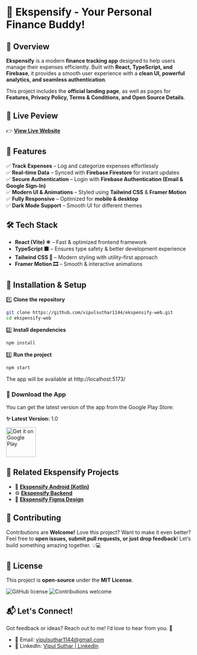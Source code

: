 # 🎉 Ekspensify - Your Personal Finance Buddy!

## **🚀 Overview**

**Ekspensify** is a modern **finance tracking app** designed to help users manage their expenses efficiently. Built with **React, TypeScript, and Firebase**, it provides a smooth user experience with a **clean UI, powerful analytics, and seamless authentication**.

This project includes the **official landing page**, as well as pages for **Features, Privacy Policy, Terms & Conditions, and Open Source Details**.

## 📌 Live Peview

👉 **[View Live Website](https://www.ekspensify.in/)**


## **🌟 Features**

✅ **Track Expenses** – Log and categorize expenses effortlessly  
✅ **Real-time Data** – Synced with **Firebase Firestore** for instant updates  
✅ **Secure Authentication** – Login with **Firebase Authentication (Email & Google Sign-In)**  
✅ **Modern UI & Animations** – Styled using **Tailwind CSS** & **Framer Motion**  
✅ **Fully Responsive** – Optimized for **mobile & desktop**  
✅ **Dark Mode Support** – Smooth UI for different themes  


## 🛠️ Tech Stack

- **React (Vite) ⚛️** – Fast & optimized frontend framework  
- **TypeScript 🟦** – Ensures type safety & better development experience  
- **Tailwind CSS 🎨** – Modern styling with utility-first approach  
- **Framer Motion 🎞️** – Smooth & interactive animations


## **🔧 Installation & Setup**

1️⃣ **Clone the repository**  
```sh
git clone https://github.com/vipulsuthar1144/ekspensify-web.git
cd ekspensify-web
```

2️⃣ **Install dependencies**
```sh
npm install
```

3️⃣ **Run the project**
```sh
npm start
```

The app will be available at http://localhost:5173/


### **🎉 Download the App**
You can get the latest version of the app from the Google Play Store:

**✨ Latest Version:** 1.0

[<img src="https://play.google.com/intl/en_us/badges/static/images/badges/en_badge_web_generic.png" alt="Get it on Google Play" height="80"/>](https://play.google.com/store/apps/details?id=com.ekspensify.com)


## **🔗 Related Ekspensify Projects**
- 📱 [**Ekspensify Android (Kotlin)**](https://github.com/memeusix/Ekspensify) 
- ⚙️ [**Ekspensify Backend**](https://github.com/gokulsuthar22/ekspensify)  
- 🎨 [**Ekspensify Figma Design**](https://www.figma.com/design/JUNZ9Y8HSQa3jphi2kI5eK/Ekspensify?node-id=0-1&p=f&t=PUu5R2fR9bRM8V28-0)


## **🤝 Contributing**
Contributions are **Welcome!**
Love this project? Want to make it even better? Feel free to **open issues, submit pull requests, or just drop feedback**! Let’s build something amazing together. 💡💻

## **📜 License**
This project is **open-source** under the **MIT License**.

![GitHub license](https://img.shields.io/badge/license-MIT-blue.svg)
![Contributions welcome](https://img.shields.io/badge/contributions-welcome-brightgreen.svg)


## **📬 Let's Connect!**

Got feedback or ideas? Reach out to me! I’d love to hear from you. 🎉

- 📧 Email: vipulsuthar1144@gmail.com
- 💼 LinkedIn: [Vipul Suthar | LinkedIn](https://www.linkedin.com/in/vipulsuthar1144/)
